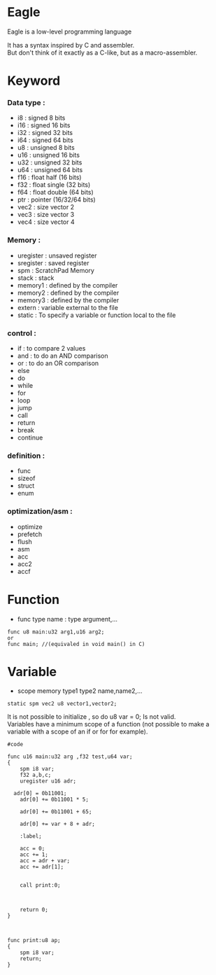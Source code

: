 # Eagle
Eagle is a low-level programming language

It has a syntax inspired by C and assembler.  
But don't think of it exactly as a C-like, but as a macro-assembler. 


# Keyword

### Data type :
- i8   : signed 8 bits
- i16  : signed 16 bits
- i32  : signed 32 bits
- i64  : signed 64 bits
- u8   : unsigned 8 bits
- u16  : unsigned 16 bits
- u32  : unsigned 32 bits
- u64  : unsigned 64 bits
- f16  : float half (16 bits)
- f32  : float single (32 bits)
- f64  : float double (64 bits)
- ptr  : pointer (16/32/64 bits)
- vec2 : size vector 2
- vec3 : size vector 3
- vec4 : size vector 4


### Memory :
- uregister : unsaved register
- sregister : saved register
- spm : ScratchPad Memory
- stack : stack
- memory1 : defined by the compiler
- memory2 : defined by the compiler
- memory3 : defined by the compiler
- extern : variable external to the file
- static : To specify a variable or function local to the file

### control :
- if : to compare 2 values
- and : to do an AND comparison
- or : to do an OR comparison
- else
- do
- while
- for
- loop
- jump
- call
- return
- break
- continue


### definition :
- func
- sizeof
- struct
- enum

### optimization/asm :
- optimize
- prefetch
- flush
- asm
- acc
- acc2
- accf

# Function

- func type name : type argument,...   
```
func u8 main:u32 arg1,u16 arg2;
or
func main; //(equivaled in void main() in C)
```

# Variable

- scope memory type1 type2 name,name2,...
```
static spm vec2 u8 vector1,vector2;
```
It is not possible to initialize , so do u8 var = 0; Is not valid.  
Variables have a minimum scope of a function (not possible to make a variable with a scope of an if or for for example).  

```
#code

func u16 main:u32 arg ,f32 test,u64 var;
{
	spm i8 var;
	f32 a,b,c;
	uregister u16 adr;
  
  adr[0] = 0b11001;
	adr[0] += 0b11001 * 5;

	adr[0] += 0b11001 + 65;

	adr[0] += var + 8 + adr;

	:label;

	acc = 0;
	acc += 1;
	acc = adr + var;
	acc += adr[1];


	call print:0;



	return 0;
}



func print:u8 ap;
{
	spm i8 var;
	return;
}
```
